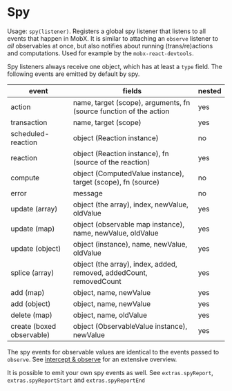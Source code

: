 # Spy

Usage: `spy(listener)`.
Registers a global spy listener that listens to all events that happen in MobX.
It is similar to attaching an `observe` listener to *all* observables at once, but also notifies about running (trans/re)actions and computations.
Used for example by the `mobx-react-devtools`.  

Spy listeners always receive one object, which has at least a `type` field. The following events are emitted by default by spy.

| event | fields | nested |
| --- | --- |--- |
| action | name, target (scope), arguments, fn (source function of the action | yes |
| transaction | name, target (scope) | yes |
| scheduled-reaction | object (Reaction instance) | no |
| reaction | object (Reaction instance), fn (source of the reaction) | yes
| compute | object (ComputedValue instance), target (scope), fn (source) | no
| error | message | no |
| update (array) | object (the array), index, newValue, oldValue | yes
| update (map) | object (observable map instance), name, newValue, oldValue | yes
| update (object) | object (instance), name, newValue, oldValue | yes
| splice (array) | object (the array), index, added, removed, addedCount, removedCount | yes
| add (map) | object, name, newValue | yes
| add (object) | object, name, newValue | yes
| delete (map) | object, name, oldValue | yes
| create (boxed observable) | object (ObservableValue instance), newValue | yes |
 
The spy events for observable values are identical to the events passed to `observe`. See [intercept & observe](observe.md) for an extensive overview.

It is possible to emit your own spy events as well. See `extras.spyReport`, `extras.spyReportStart` and `extras.spyReportEnd`